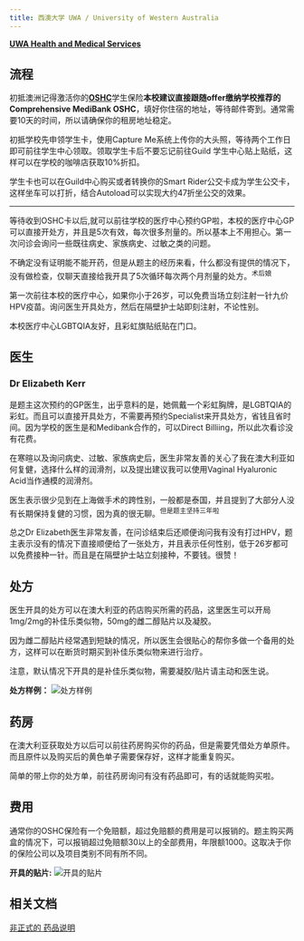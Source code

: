 ```yaml
---
title: 西澳大学 UWA / University of Western Australia
---
```


[**UWA Health and Medical Services**](https://www.uwa.edu.au/students/support-services/medical-centre)

## 流程

初抵澳洲记得激活你的[**OSHC**](https://www.studyaustralia.gov.au/en/plan-your-move/overseas-student-health-cover-oshc)学生保险**本校建议直接跟随offer缴纳学校推荐的Comprehensive MediBank OSHC**，填好你住宿的地址，等待邮件寄到。通常需要10天的时间，所以请确保你的租房地址稳定。  

初抵学校先申领学生卡，使用Capture Me系统上传你的大头照，等待两个工作日即可前往学生中心领取。领取学生卡后不要忘记前往Guild 学生中心贴上贴纸，这样可以在学校的咖啡店获取10%折扣。  

学生卡也可以在Guild中心购买或者转换你的Smart Rider公交卡成为学生公交卡，这样坐车可以打折，结合Autoload可以实现大约47折坐公交的效果。  

---

等待收到OSHC卡以后,就可以前往学校的医疗中心预约GP啦，本校的医疗中心GP可以直接开处方，并且是5次有效，每次很多剂量的。所以基本上不用担心。第一次问诊会询问一些既往病史、家族病史、过敏之类的问题。  

不确定没有证明能不能开药，但是从题主的经历来看，什么都没有提供的情况下，没有做检查，仅聊天直接给我开具了5次循环每次两个月剂量的处方。<sup>术后娘</sup>   

第一次前往本校的医疗中心，如果你小于26岁，可以免费当场立刻注射一针九价HPV疫苗。询问医生开具处方，然后在隔壁护士站即刻注射，不论性别。  

本校医疗中心LGBTQIA友好，且彩虹旗贴纸贴在门口。  

## 医生

### Dr Elizabeth Kerr
是题主这次预约的GP医生，出乎意料的是，她佩戴一个彩虹胸牌，是LGBTQIA的彩虹。而且可以直接开具处方，不需要再预约Specialist来开具处方，省钱且省时间。因为学校的医生是和Medibank合作的，可以Direct Billiing，所以此次看诊没有花费。  

在寒暄以及询问病史、过敏、家族病史后，医生非常友善的关心了我在澳大利亚如何复健，选择什么样的润滑剂，以及提出建议我可以使用Vaginal Hyaluronic Acid当作通模的润滑剂。  

医生表示很少见到在上海做手术的跨性别，一般都是泰国，并且提到了大部分人没有长期保持复健的习惯，因为真的很无聊。<sup>但是题主坚持三年啦</sup>   

总之Dr Elizabeth医生非常友善，在问诊结束后还顺便询问我有没有打过HPV，题主表示没有的情况下直接顺便给了一张处方，并且表示任何性别，低于26岁都可以免费接种一针。而且是在隔壁护士站立刻接种，不要钱。很赞！  

## 处方
医生开具的处方可以在澳大利亚的药店购买所需的药品，这里医生可以开局1mg/2mg的补佳乐类似物，50mg的雌二醇贴片以及凝胶。  

因为雌二醇贴片经常遇到短缺的情况，所以医生会很贴心的帮你多做一个备用的处方，这样可以在断货时期买到补佳乐类似物来进行治疗。  

注意，默认情况下开具的是补佳乐类似物，需要凝胶/贴片请主动和医生说。  

**处方样例：**
![处方样例](https://github.com/Baizhi-Angelica/MtF-wiki-20240710/assets/52900290/15f48247-07b7-41ea-9ec9-13543a60268f)

## 药房
在澳大利亚获取处方以后可以前往药房购买你的药品，但是需要凭借处方单原件。而且原件以及购买后的黄色单子需要保存好，这样才能重复购买。  

简单的带上你的处方单，前往药房询问有没有药品即可，有的话就能购买啦。  

## 费用
通常你的OSHC保险有一个免赔额，超过免赔额的费用是可以报销的。题主购买两盒的情况下，可以报销超过免赔额30以上的全部费用，年限额1000。这取决于你的保险公司以及项目类别不同有所不同。  

**开具的贴片:**
![开具的贴片](https://github.com/Baizhi-Angelica/MtF-wiki-20240710/assets/52900290/c720e605-cf57-47fc-aca4-938d9cafcdc1)


## 相关文档
[非正式的 药品说明](https://forum.limonnur.party/t/topic/14374)




